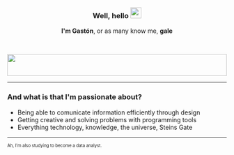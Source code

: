 ### <p align="center"><b>Well, hello</b> <img src="https://c.tenor.com/SNL9_xhZl9oAAAAi/waving-hand-joypixels.gif" height="25px" width="25px"></p>
<p align="center"><b>I'm Gastón</b>, or as many know me, <b>gale</b></p><br>
<p align="center"><img src="https://i.imgur.com/WhPwbrx.gif" height="50px" width="100%"></p>
<hr>
<h3>And what is that I'm passionate about?</h3>
<ul>
  <li>Being able to comunicate information efficiently through design</li>
  <li>Getting creative and solving problems with programming tools</li>
  <li>Everything technology, knowledge, the universe, Steins Gate</li>
</ul>
<hr>
<sub><sup>Ah, I'm also studying to become a data analyst.</sup></sub>
<!---
Notas
--->
